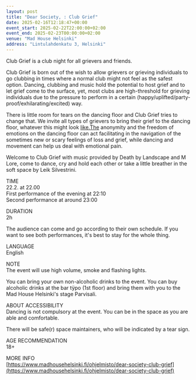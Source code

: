```yaml
---
layout: post
title: "Dear Society, : Club Grief"
date: 2025-02-16T12:18:47+00:00
event_start: 2025-02-22T22:00:00+02:00
event_end: 2025-02-23T00:00:00+02:00
venue: "Mad House Helsinki"
address: "Lintulahdenkatu 3, Helsinki"
---
```


Club Grief is a club night for all grievers and friends.   
  
Club Grief is born out of the wish to allow grievers or grieving individuals to go clubbing in times where a normal club might not feel as the safest option. Dancing, clubbing and music hold the potential to host grief and to let grief come to the surface, yet, most clubs are high-threshold for grieving individuals due to the pressure to perform in a certain (happy/uplifted/party-proof/exhilarating/excited) way.   
  
There is little room for tears on the dancing floor and Club Grief tries to change that. We invite all types of grievers to bring their grief to the dancing floor, whatever this might look [like.The](http://like.The) anonymity and the freedom of emotions on the dancing floor can act facilitating in the navigation of the sometimes new or scary feelings of loss and grief, while dancing and movement can help us deal with emotional pain.  
  
Welcome to Club Grief with music provided by Death by Landscape and M Lore, come to dance, cry and hold each other or take a little breather in the soft space by Leik Silvestrini.   
  
TIME  
22.2. at 22.00  
First performance of the evening at 22:10  
Second performance at around 23:00  
  
DURATION  
2h   
  
The audience can come and go according to their own schedule. If you want to see both performances, it's best to stay for the whole thing.  
  
LANGUAGE  
English  
  
NOTE  
The event will use high volume, smoke and flashing lights.  
  
You can bring your own non-alcoholic drinks to the event. You can buy alcoholic drinks at the bar tÿpo (1st floor) and bring them with you to the Mad House Helsinki's stage Parvisali.  
  
ABOUT ACCESSIBILITY  
Dancing is not compulsory at the event. You can be in the space as you are able and comfortable.    
  
There will be safe(r) space maintainers, who will be indicated by a tear sign.   
  
AGE RECOMMENDATION  
18+  
  
MORE INFO  
[https://www.madhousehelsinki.fi/ohjelmisto/dear-society-club-grief](https://www.madhousehelsinki.fi/ohjelmisto/dear-society-club-grief)
